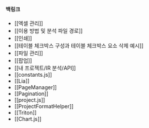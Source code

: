 
#### 백링크

- [[엑셀 관리]]
- [[이용 방법 및 분석 파일 경로]]
- [[인쇄]]
- [[테이블 체크박스 구성과 테이블 체크박스  요소 삭제 예시]]
- [[파일 관리]]
- [[팝업]]
- [[내 프로젝트/IR 분석/API]]
- [[constants.js]]
- [[Lia]]
- [[PageManager]]
- [[Pagination]]
- [[project.js]]
- [[ProjectFormatHelper]]
- [[Triton]]
- [[Chart.js]]
